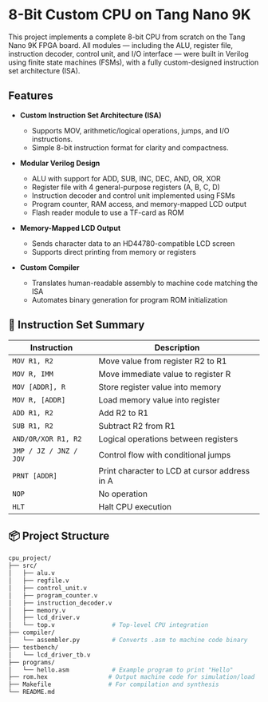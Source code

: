 # 8-Bit Custom CPU on Tang Nano 9K

This project implements a complete 8-bit CPU from scratch on the Tang Nano 9K FPGA board. All modules — including the ALU, register file, instruction decoder, control unit, and I/O interface — were built in Verilog using finite state machines (FSMs), with a fully custom-designed instruction set architecture (ISA).

## Features

- **Custom Instruction Set Architecture (ISA)**
  - Supports MOV, arithmetic/logical operations, jumps, and I/O instructions.
  - Simple 8-bit instruction format for clarity and compactness.

- **Modular Verilog Design**
  - ALU with support for ADD, SUB, INC, DEC, AND, OR, XOR
  - Register file with 4 general-purpose registers (A, B, C, D)
  - Instruction decoder and control unit implemented using FSMs
  - Program counter, RAM access, and memory-mapped LCD output
  - Flash reader module to use a TF-card as ROM

- **Memory-Mapped LCD Output**
  - Sends character data to an HD44780-compatible LCD screen
  - Supports direct printing from memory or registers

- **Custom Compiler**
  - Translates human-readable assembly to machine code matching the ISA
  - Automates binary generation for program ROM initialization

## 🧠 Instruction Set Summary

| Instruction       | Description                                      |
|-------------------|--------------------------------------------------|
| `MOV R1, R2`       | Move value from register R2 to R1                |
| `MOV R, IMM`       | Move immediate value to register R               |
| `MOV [ADDR], R`    | Store register value into memory                 |
| `MOV R, [ADDR]`    | Load memory value into register                  |
| `ADD R1, R2`       | Add R2 to R1                                     |
| `SUB R1, R2`       | Subtract R2 from R1                              |
| `AND/OR/XOR R1, R2`| Logical operations between registers             |
| `JMP / JZ / JNZ / JOV` | Control flow with conditional jumps         |
| `PRNT [ADDR]`      | Print character to LCD at cursor address in A   |
| `NOP`              | No operation                                     |
| `HLT`              | Halt CPU execution                               |

## 📦 Project Structure

```bash
cpu_project/
├── src/
│   ├── alu.v
│   ├── regfile.v
│   ├── control_unit.v
│   ├── program_counter.v
│   ├── instruction_decoder.v
│   ├── memory.v
│   ├── lcd_driver.v
│   └── top.v                # Top-level CPU integration
├── compiler/
│   └── assembler.py         # Converts .asm to machine code binary
├── testbench/
│   └── lcd_driver_tb.v
├── programs/
│   └── hello.asm            # Example program to print "Hello"
├── rom.hex                 # Output machine code for simulation/load
├── Makefile                # For compilation and synthesis
└── README.md
```
